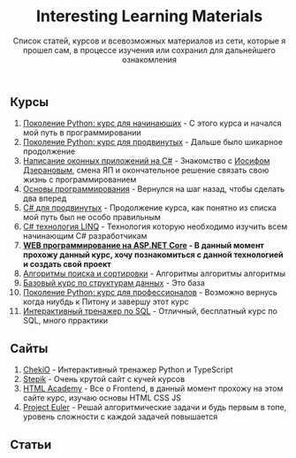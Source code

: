 <body>
    <header>
        <h1>Interesting Learning Materials</h1>
        <p>
            Список статей, курсов и всевозможных материалов из сети, которые я прошел сам, в процессе изучения или
            сохранил для дальнейшего ознакомления
        </p>
    </header>
    <main>
        <section>
            <h2>Курсы</h2>
            <ol>
                <li>
                    <a href="https://stepik.org/course/58852/info" target="_blank">Поколение Python: курс для
                        начинающих</a>
                    - С этого курса и начался мой путь в программировании
                </li>
                <li>
                    <a href="https://stepik.org/course/68343/info" target="_blank">Поколение Python: курс для
                        продвинутых</a>
                    - Дальше было шикарное продолжение
                </li>
                <li>
                    <a href="https://stepik.org/course/58658/info" target="_blank">Написание оконных приложений на
                        C#</a>
                    - Знакомство с <a href="https://github.com/JosefDzeranov" target="_blank">Иосифом Дзерановым</a>,
                    смена ЯП и
                    окончательное решение связать свою жизнь с программированием
                </li>
                <li>
                    <a href="https://stepik.org/course/5482/info" target="_blank">Основы программирования</a>
                    - Вернулся на шаг назад, чтобы сделать два вперед
                </li>
                <li>
                    <a href="https://stepik.org/course/84983/info" target="_blank">C# для продвинутых</a>
                    - Продолжение курса, как понятно из списка мой путь был не особо правильным
                </li>
                <li>
                    <a href="https://stepik.org/course/87924/info" target="_blank">C# технология LINQ</a>
                    - Технология которую необходимо изучить всем начинающим C# разработчикам
                </li>
                <li><b>
                        <a href="https://stepik.org/course/58659/info" target="_blank">WEB программирование на ASP.NET
                            Core</a>
                        - В данный момент прохожу данный курс, хочу познакомиться с данной технологией и создать свой
                        проект
                    </b></li>
                <li>
                    <a href="https://stepik.org/course/23981/info" target="_blank">Алгоритмы поиска и сортировки</a>
                    - Алгоритмы алгоритмы алгоритмы
                </li>
                <li>
                    <a href="https://stepik.org/course/55971/info" target="_blank">Базовый курс по структурам данных</a>
                    - Это база
                </li>
                <li>
                    <a href="https://stepik.org/course/82541/info" target="_blank">Поколение Python: курс для
                        профессионалов</a>
                    - Возможно вернусь когда ниубдь к Питону и завершу этот курс
                </li>
                <li>
                    <a href="https://stepik.org/course/63054/info" target="_blank">Интерактивный тренажер по SQL</a>
                    - Отличный, бесплатный курс по SQL, много пррактики
                </li>
            </ol>
        </section>
        <section>
            <h2>Сайты</h2>
            <ol>
                <li>
                    <a href="https://checkio.org/">ChekiO</a>
                    - Интерактивный тренажер Python и TypeScript
                </li>
                <li>
                    <a href="https://stepik.org" target="_blank">Stepik</a>
                    - Очень крутой сайт с кучей курсов
                </li>
                <li>
                    <a href="https://htmlacademy.ru" target="_blank">HTML Academy</a>
                    - Все о Frontend, в данный момент прохожу на этом сайте курс, изучаю основы HTML CSS JS
                </li>
                <li>
                    <a href="https://projecteuler.net" target="_blank">Project Euler</a>
                    - Решай алгоритмические задачи и будь первым в топе, уровень сложности с каждой задачей повышается
                </li>
            </ol>
        </section>
        <section>
            <h2>Статьи</h2>
        </section>
    </main>
    <footer>
    </footer>
</body>
